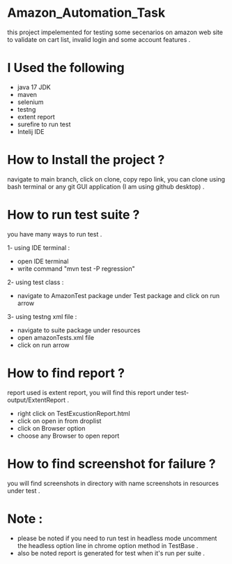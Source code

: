 # Amazon_Automation_Task
this project impelemented for testing some secenarios on amazon web site to validate on cart list, invalid login and some account features .
# I Used the following 
- java 17 JDK
- maven
- selenium
- testng
- extent report
- surefire to run test
- Intelij IDE
# How to Install the project ?
navigate to main branch, click on clone, copy repo link, you can clone using bash terminal or any git GUI application (I am using github desktop) . 
# How to run test suite ?
you have many ways to run test .

1- using IDE terminal :
   - open IDE terminal
   - write command "mvn test -P regression"

2- using test class :
   - navigate to AmazonTest package under Test package and click on run arrow

3- using testng xml file :
   - navigate to suite package under resources
   - open amazonTests.xml file
   - click on run arrow
# How to find report ?
report used is extent report, you will find this report under test-output/ExtentReport .
 - right click on TestExcustionReport.html
 - click on open in from droplist
 - click on Browser option
 - choose any Browser to open report
# How to find screenshot for failure ?
you will find screenshots in directory with name screenshots in resources under test .
# Note :
- please be noted if you need to run test in headless mode uncomment the headless option line in chrome option method in TestBase .
- also be noted report is generated for test when it's run per suite . 


